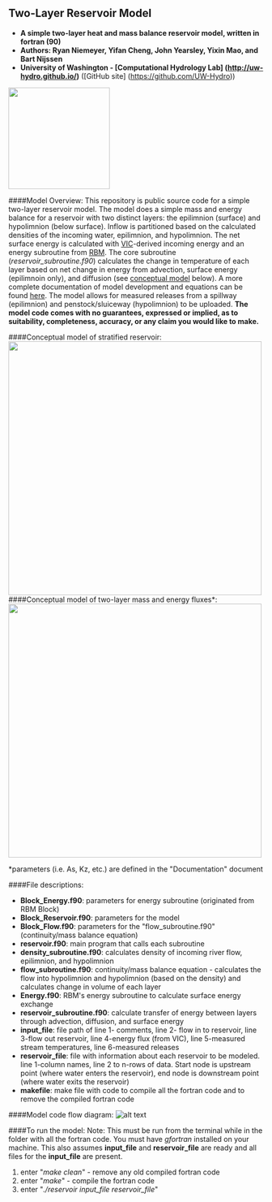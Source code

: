 ## Two-Layer Reservoir Model
- **A simple two-layer heat and mass balance reservoir model, written in fortran (90)**
- **Authors: Ryan Niemeyer, Yifan Cheng, John Yearsley, Yixin Mao, and Bart Nijssen**
- **University of Washington - [Computational Hydrology Lab] (http://uw-hydro.github.io/)** 
([GitHub site] (https://github.com/UW-Hydro))

<img src="https://github.com/rniemeyer07/Reservoir_Model/blob/master/figures/UW_Hydro_Logo.png" width="200">

####Model Overview:
This repository is public source code for a simple two-layer reservoir model.  The model does a simple mass and energy balance for a reservoir with two distinct layers: the epilimnion (surface) and hypolimnion (below surface). Inflow is partitioned based on the calculated densities of the incoming water, epilimnion, and hypolimnion. The net surface energy is calculated with [VIC](http://vic.readthedocs.org)-derived incoming energy and an energy subroutine from [RBM](http://www.hydro.washington.edu/Lettenmaier/Models/RBM/). The core subroutine (*reservoir_subroutine.f90*) calculates the change in temperature of each layer based on net change in energy from advection, surface energy (epilimnoin only), and diffusion (see [conceptual model](https://github.com/rniemeyer07/Reservoir_Model#conceptual-model-of-stratified-reservoir-1) below). A more complete documentation of model development and equations can be found [here](https://github.com/rniemeyer07/Reservoir_Model/blob/master/Documentation.md). The model allows for measured releases from a spillway (epilimnion) and penstock/sluiceway (hypolimnion) to be uploaded. **The model code comes with no guarantees, expressed or implied, as to suitability, completeness, accuracy, or any claim you would like to make.**

####Conceptual model of stratified reservoir:
<img src="https://github.com/rniemeyer07/Reservoir_Model/blob/master/Two_layer_diagram2.png" width="500"> 
####Conceptual model of two-layer mass and energy fluxes*:
<img src="https://github.com/rniemeyer07/Reservoir_Model/blob/master/Two_layer_conceptual_diagram.png" width="500"> 

*parameters (i.e. As, Kz, etc.) are defined in the "Documentation" document

####File descriptions:
  - **Block_Energy.f90**: parameters for energy subroutine (originated from RBM Block)
  - **Block_Reservoir.f90**: parameters for the model
  - **Block_Flow.f90**: parameters for the "flow_subroutine.f90" (continuity/mass balance equation)
  - **reservoir.f90**: main program that calls each subroutine
  - **density_subroutine.f90**: calculates density of incoming river flow, epilimnion, and hypolimnion
  - **flow_subroutine.f90**: continuity/mass balance equation - calculates the flow into hypolimnion 
      and hypolimnion (based on the density) and calculates change in volume of each layer
  - **Energy.f90**: RBM's energy subroutine to calculate surface energy exchange
  - **reservoir_subroutine.f90**: calculate transfer of energy between layers through advection, 
      diffusion, and surface energy
  - **input_file**: file path of line 1- comments, line 2- flow in to reservoir, line 3-flow out reservoir, 
      line 4-energy flux (from VIC), line 5-measured stream temperatures, line 6-measured releases
  - **reservoir_file**: file with information about each reservoir to be modeled. line 1-column names,
      line 2 to n-rows of data. Start node is upstream point (where water enters the reservoir), 
      end node is downstream point (where water exits the reservoir)
  - **makefile**: make file with code to compile all the fortran code and to remove the compiled fortran code

####Model code flow diagram:
![alt text](https://github.com/rniemeyer07/Reservoir_Model/blob/master/two-layer_model_flow.png "two-layer diagram")

####To run the model:
Note: This must be run from the terminal while in the folder with all the fortran code.  You must have *gfortran* installed on your machine. This also assumes **input_file** and **reservoir_file** are ready and all files for the **input_file** are present.
  1. enter "*make clean*" - remove any old compiled fortran code
  2. enter "*make*" - compile the fortran code
  3. enter "*./reservoir input_file reservoir_file*"
